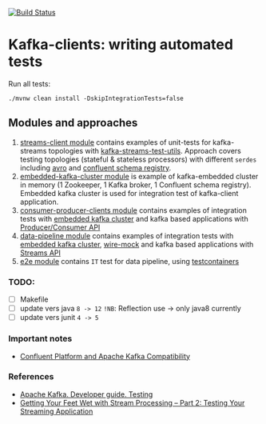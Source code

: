 [![Build Status](https://www.travis-ci.org/sysco-middleware/kafka-testing.svg?branch=master)](https://www.travis-ci.org/sysco-middleware/kafka-testing)
# Kafka-clients: writing automated tests
Run all tests:
```
./mvnw clean install -DskipIntegrationTests=false
```

## Modules and approaches
1. [streams-client module](./streams-client) contains examples of unit-tests for kafka-streams topologies with [kafka-streams-test-utils](https://kafka.apache.org/21/documentation/streams/developer-guide/testing.html). 
Approach covers testing topologies (stateful & stateless processors) with different `serdes` including [avro](https://avro.apache.org/docs/1.8.2/spec.html) and [confluent schema registry](https://docs.confluent.io/current/schema-registry/index.html).
2. [embedded-kafka-cluster module](./embedded-cluster) is example of kafka-embedded cluster in memory (1 Zookeeper, 1 Kafka broker, 1 Confluent schema registry). Embedded kafka cluster is used for integration test of kafka-client application. 
3. [consumer-producer-clients module](./consumer-producer-clients) contains examples of integration tests with [embedded kafka cluster](./embedded-cluster) and kafka based applications with [Producer/Consumer API](https://kafka.apache.org/documentation)  
4. [data-pipeline module](./data-pipeline) contains examples of integration tests with [embedded kafka cluster](./embedded-cluster), [wire-mock](http://wiremock.org) and kafka based applications with [Streams API](https://kafka.apache.org/documentation/streams/)
5. [e2e module](./e2e) contains `IT` test for data pipeline, using [testcontainers](https://www.testcontainers.org)


### TODO:
- [ ] Makefile
- [ ] update vers java  `8 -> 12`  `!NB`: Reflection use -> only java8 currently 
- [ ] update vers junit `4 -> 5` 

### Important notes
 - [Confluent Platform and Apache Kafka Compatibility](https://docs.confluent.io/current/installation/versions-interoperability.html#cp-and-apache-kafka-compatibility)

### References
- [Apache Kafka. Developer guide. Testing](https://kafka.apache.org/20/documentation/streams/developer-guide/testing.html)
- [Getting Your Feet Wet with Stream Processing – Part 2: Testing Your Streaming Application](https://www.confluent.io/blog/stream-processing-part-2-testing-your-streaming-application)